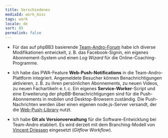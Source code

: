 ```yaml
---
title: Verschiedenes
mediaId: work_misc
tags: work
locale: de
sort: 05
permalink: false
---
```

* Für das auf phpBB3 basierende [Team-Andro-Forum](https://www.team-andro.com/phpBB3/) habe ich diverse Modifikationen entwickelt, z.&#8239;B. das Facebook-Signin, ein eigenes Abonnement-System und einen <i lang="en">Log Wizard</i> für die Online-Coaching-Programme.

* Ich habe das PWA-Feature **Web-Push-Notifications** in die Team-Andro-Plattform integriert. Angemeldete Besucher können Benachrichtigungen aktivieren, z.&#8239;B. zu ihren persönlichen Abonnements, zu neuen Videos, zu neuen Fachartikeln e.&#8239;t.&#8239;c. Ein eigenes **Service-Worker**-Script und eine Erweiterung der phpBB-Benachrichtigungen sind für die Push-Abonnements in mobilen und Desktop-Browsern zuständig. Die Push-Nachrichten werden über einen eigenen node.js-Server versandt, der die [Web-Push-Library](https://github.com/web-push-libs/web-push) nutzt.

* Ich habe **Git als Versionverwaltung** für die Software-Entwicklung bei Team-Andro etabliert. Es wird derzeit mit dem Branching-Modell von [Vincent Driessen](https://nvie.com/posts/a-successful-git-branching-model/) eingesetzt (<i lang="en">Gitflow Workflow</i>).